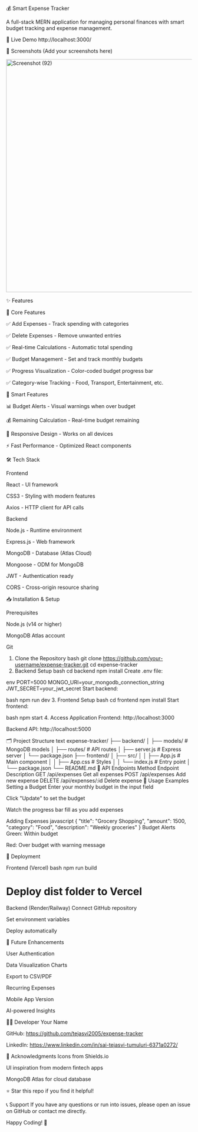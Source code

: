 💰 Smart Expense Tracker

A full-stack MERN application for managing personal finances with smart budget tracking and expense management.

🚀 Live Demo
http://localhost:3000/

📸 Screenshots
(Add your screenshots here)

<img width="1350" height="633" alt="Screenshot (92)" src="https://github.com/user-attachments/assets/9d2f3b5f-d506-4a7b-ab77-812cfed5bac2" />


✨ Features

🔧 Core Features

✅ Add Expenses - Track spending with categories

✅ Delete Expenses - Remove unwanted entries

✅ Real-time Calculations - Automatic total spending

✅ Budget Management - Set and track monthly budgets

✅ Progress Visualization - Color-coded budget progress bar

✅ Category-wise Tracking - Food, Transport, Entertainment, etc.

🎯 Smart Features

📊 Budget Alerts - Visual warnings when over budget

💰 Remaining Calculation - Real-time budget remaining

🎨 Responsive Design - Works on all devices

⚡ Fast Performance - Optimized React components

🛠️ Tech Stack

Frontend

React - UI framework

CSS3 - Styling with modern features

Axios - HTTP client for API calls

Backend

Node.js - Runtime environment

Express.js - Web framework

MongoDB - Database (Atlas Cloud)

Mongoose - ODM for MongoDB

JWT - Authentication ready

CORS - Cross-origin resource sharing

📥 Installation & Setup

Prerequisites

Node.js (v14 or higher)

MongoDB Atlas account

Git

1. Clone the Repository
bash
git clone https://github.com/your-username/expense-tracker.git
cd expense-tracker
2. Backend Setup
bash
cd backend
npm install
Create .env file:

env
PORT=5000
MONGO_URI=your_mongodb_connection_string
JWT_SECRET=your_jwt_secret
Start backend:

bash
npm run dev
3. Frontend Setup
bash
cd frontend
npm install
Start frontend:

bash
npm start
4. Access Application
Frontend: http://localhost:3000

Backend API: http://localhost:5000

🗂️ Project Structure
text
expense-tracker/
├── backend/
│   ├── models/          # MongoDB models
│   ├── routes/          # API routes
│   ├── server.js        # Express server
│   └── package.json
├── frontend/
│   ├── src/
│   │   ├── App.js       # Main component
│   │   ├── App.css      # Styles
│   │   └── index.js     # Entry point
│   └── package.json
└── README.md
📡 API Endpoints
Method	Endpoint	Description
GET	/api/expenses	Get all expenses
POST	/api/expenses	Add new expense
DELETE	/api/expenses/:id	Delete expense
🎯 Usage Examples
Setting a Budget
Enter your monthly budget in the input field

Click "Update" to set the budget

Watch the progress bar fill as you add expenses

Adding Expenses
javascript
{
  "title": "Grocery Shopping",
  "amount": 1500,
  "category": "Food",
  "description": "Weekly groceries"
}
Budget Alerts
Green: Within budget

Red: Over budget with warning message

🚀 Deployment

Frontend (Vercel)
bash
npm run build
# Deploy dist folder to Vercel
Backend (Render/Railway)
Connect GitHub repository

Set environment variables

Deploy automatically

📝 Future Enhancements

User Authentication

Data Visualization Charts

Export to CSV/PDF

Recurring Expenses

Mobile App Version

AI-powered Insights

👨‍💻 Developer
Your Name

GitHub: https://github.com/tejasvi2005/expense-tracker

LinkedIn: https://www.linkedin.com/in/sai-tejasvi-tumuluri-6371a0272/

🙏 Acknowledgments
Icons from Shields.io

UI inspiration from modern fintech apps

MongoDB Atlas for cloud database

⭐ Star this repo if you find it helpful!

📞 Support
If you have any questions or run into issues, please open an issue on GitHub or contact me directly.

Happy Coding! 🚀

